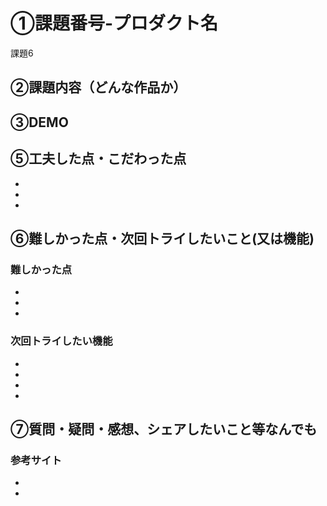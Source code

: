 # ①課題番号-プロダクト名

課題6

## ②課題内容（どんな作品か）



## ③DEMO


## ⑤工夫した点・こだわった点

- 
- 
- 

## ⑥難しかった点・次回トライしたいこと(又は機能)

### 難しかった点
- 
- 
- 

### 次回トライしたい機能
- 
- 
- 
- 

## ⑦質問・疑問・感想、シェアしたいこと等なんでも
### 参考サイト
 - 
 - 
 